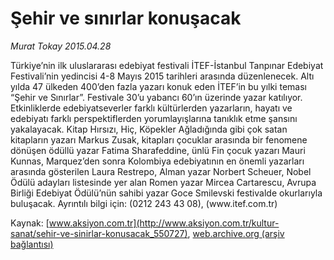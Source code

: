 # Şehir ve sınırlar konuşacak

*Murat Tokay 2015.04.28*

<div class="pNewsDetailMainContent" itemprop="articleBody">
 <p>
  Türkiye’nin ilk uluslararası edebiyat festivali İTEF-İstanbul Tanpınar Edebiyat Festivali’nin yedincisi 4-8 Mayıs 2015 tarihleri arasında düzenlenecek. Altı yılda 47 ülkeden 400’den fazla yazarı konuk eden İTEF’in bu yılki teması “Şehir ve Sınırlar”. Festivale 30’u yabancı 60’ın üzerinde yazar katılıyor. Etkinliklerde edebiyatseverler farklı kültürlerden yazarların, hayatı ve edebiyatı farklı perspektiflerden yorumlayışlarına tanıklık etme şansını yakalayacak. Kitap Hırsızı, Hiç, Köpekler Ağladığında gibi çok satan kitapların yazarı Markus Zusak, kitapları çocuklar arasında bir fenomene dönüşen ödüllü yazar Fatima Sharafeddine, ünlü Fin çocuk yazarı Mauri Kunnas, Marquez’den sonra Kolombiya edebiyatının en önemli yazarları arasında gösterilen Laura Restrepo, Alman yazar Norbert Scheuer, Nobel Ödülü adayları listesinde yer alan Romen yazar Mircea Cartarescu, Avrupa Birliği Edebiyat Ödülü’nün sahibi yazar Goce Smilevski festivalde okurlarıyla buluşacak. Ayrıntılı bilgi için: (0212 243 43 08), (www.itef.com.tr)
 </p>
</div>


Kaynak: [www.aksiyon.com.tr](http://www.aksiyon.com.tr/kultur-sanat/sehir-ve-sinirlar-konusacak_550727), [web.archive.org (arşiv bağlantısı)](http://web.archive.org/web/20150807180118/http://www.aksiyon.com.tr/kultur-sanat/sehir-ve-sinirlar-konusacak_550727)
